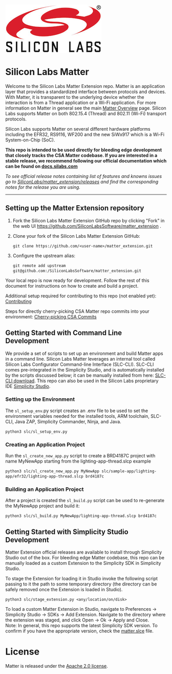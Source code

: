[![Silicon Labs](./docs/images/silabs-logo.jpg)](https://www.silabs.com)

# Silicon Labs Matter

Welcome to the Silicon Labs Matter Extension repo. Matter is an application layer
that provides a standardized interface between protocols and devices. With
Matter, it is transparent to the underlying device whether the interaction is
from a Thread application or a Wi-Fi application. For more information on Matter
in general see the main
[Matter Overview](https://www.silabs.com/wireless/matter) page. Silicon Labs
supports Matter on both 802.15.4 (Thread) and 802.11 (Wi-Fi) transport
protocols.

Silicon Labs supports Matter on several different hardware platforms including the EFR32, RS9116, WF200 and the new SiWx917 which is a Wi-Fi System-on-Chip (SoC).

**This repo is intended to be used directly for bleeding edge development that closely tracks the CSA Matter codebase. If you are interested in a stable release, we recommend following our official documentation which can be found on [docs.silabs.com](https://docs.silabs.com/matter/2.3.1/matter-start/)**

_To see official release notes containing list of features and knowns issues go to
[SiliconLabs/matter_extension/releases](https://github.com/SiliconLabs/matter_extension/releases)
and find the corresponding notes for the release you are using._

---

## Setting up the Matter Extension repository

1. Fork the Silicon Labs Matter Extension GitHub repo by clicking "Fork" in the web UI https://github.com/SiliconLabsSoftware/matter_extension .

1. Clone your fork of the  Silicon Labs Matter Extension GitHub:

   ```
   git clone https://github.com/<user-name>/matter_extension.git 
   ```

1. Configure the upstream alias:

   ```
   git remote add upstream git@github.com:/SiliconLabsSoftware/matter_extension.git
   ```

Your local repo is now ready for development. Follow the rest of this document for instructions on how to create and build a project. 

Additional setup required for contributing to this repo (not enabled yet): [Contributing](./docs/CONTRIBUTING.md)

Steps for directly cherry-picking CSA Matter repo commits into your environment: [Cherry-picking CSA Commits](docs/CHERRY_PICKING_CSA_COMMITS.md)

## Getting Started with Command Line Development

We provide a set of scripts to set up an environment and build Matter apps in a command line. Silicon Labs Matter leverages an internal tool called Silicon Labs Configurator Command-line Interface (SLC-CLI). SLC-CLI comes pre-integrated in the Simplicity Studio, and is automatically installed by the scripts discussed below; it can be manually installed from here:  [SLC-CLI download](https://www.silabs.com/developers/simplicity-studio/configurator-command-line-interface). This repo can also be used in the Silicon Labs proprietary IDE [Simplicity Studio](https://www.silabs.com/developers/simplicity-studio).


### Setting up the Environment

The `sl_setup_env`.py script creates an .env file to be used to set the environment variables needed for the installed tools, ARM toolchain, SLC-CLI, Java ZAP, Simplicity Commander, Ninja, and Java.

```
python3 slc/sl_setup_env.py
```

### Creating an Application Project

Run the `sl_create_new_app.py` script to create a BRD4187C project with name MyNewApp starting from the lighting-app-thread.slcp example

```
python3 slc/sl_create_new_app.py MyNewApp slc/sample-app/lighting-app/efr32/lighting-app-thread.slcp brd4187c
```

### Building an Application Project

After a project is created the `sl_build.py` script can be used to re-generate the MyNewApp project and build it:

```
python3 slc/sl_build.py MyNewApp/lighting-app-thread.slcp brd4187c
```

## Getting Started with Simplicity Studio Development 

Matter Extension official releases are available to install through Simplicity Studio out of the box. For bleeding edge Matter codebase, this repo can be manually loaded as a custom Extension to the Simplicity SDK in Simplicity Studio.

To stage the Extension for loading it in Studio invoke the following script passing to it the path to some temporary directory (the directory can be safely removed once the Extension is loaded in Studio).

```
python3 slc/stage_extension.py <any/location/on/disk>
```

To load a custom Matter Extension in Studio, navigate to Preferences -> Simplicity Studio -> SDKs -> Add Extension. Navigate to the directory where the extension was staged, and click Open -> Ok -> Apply and Close.  
Note: In general, this repo supports the latest Simplicity SDK version. To confirm if you have the appropriate version, check the [matter.slce](./matter.slce) file.

# License

Matter is released under the [Apache 2.0 license](./LICENSE).
